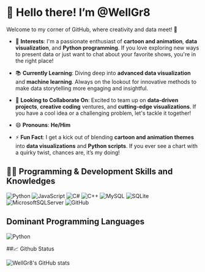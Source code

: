 # 👋 Hello there! I’m @WellGr8

Welcome to my corner of GitHub, where creativity and data meet! 🚀

- 🌟 **Interests**: I'm a passionate enthusiast of **cartoon and animation**, **data visualization**, and **Python programming**. If you love exploring new ways to present data or just want to chat about your favorite shows, you're in the right place!

- 📚 **Currently Learning**: Diving deep into **advanced data visualization** and **machine learning**. Always on the lookout for innovative methods to make data storytelling more engaging and insightful.

- 🤝 **Looking to Collaborate On**: Excited to team up on **data-driven projects**, **creative coding** ventures, and **cutting-edge visualizations**. If you have a cool idea or a challenging problem, let's tackle it together!

- 😄 **Pronouns**: **He/Him**

- ⚡ **Fun Fact**: I get a kick out of blending **cartoon and animation themes** into **data visualizations** and **Python scripts**. If you ever see a chart with a quirky twist, chances are, it’s my doing!

## 👨‍💻 Programming & Development Skills and Knowledges
![Python](https://img.shields.io/badge/python-3670A0?style=for-the-badge&logo=python&logoColor=ffdd54)
![JavaScript](https://img.shields.io/badge/javascript-%23323330.svg?style=for-the-badge&logo=javascript&logoColor=%23F7DF1E)
![C#](https://img.shields.io/badge/c%23-%23239120.svg?style=for-the-badge&logo=c-sharp&logoColor=white)
![C++](https://img.shields.io/badge/c++-%2300599C.svg?style=for-the-badge&logo=c%2B%2B&logoColor=white)
![MySQL](https://img.shields.io/badge/mysql-%2300f.svg?style=for-the-badge&logo=mysql&logoColor=white)
![SQLite](https://img.shields.io/badge/sqlite-%2307405e.svg?style=for-the-badge&logo=sqlite&logoColor=white)
![MicrosoftSQLServer](https://img.shields.io/badge/Microsoft%20SQL%20Sever-CC2927?style=for-the-badge&logo=microsoft%20sql%20server&logoColor=white)
![GitHub](https://img.shields.io/badge/github-%23121011.svg?style=for-the-badge&logo=github&logoColor=white)

## Dominant Programming Languages
![Python](https://img.shields.io/badge/python-3670A0?style=for-the-badge&logo=python&logoColor=ffdd54)

##📈 Github Status

![WellGr8's GitHub stats](https://github-readme-stats.vercel.app/api?username=WellGr8&theme=github_dark&show_icons=true)




<!---
WellGr8/WellGr8 is a ✨ special ✨ repository because its `README.md` (this file) appears on your GitHub profile.
You can click the Preview link to take a look at your changes.
--->
